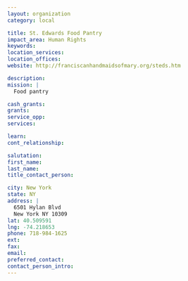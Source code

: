 ```yaml
---
layout: organization
category: local

title: St. Edwards Food Pantry
impact_area: Human Rights
keywords: 
location_services: 
location_offices: 
website: http://franciscanhandmaidsofmary.org/steds.htm

description: 
mission: |
  Food pantry

cash_grants: 
grants: 
service_opp: 
services: 

learn: 
cont_relationship: 

salutation: 
first_name: 
last_name: 
title_contact_person: 

city: New York
state: NY
address: |
  6501 Hylan Blvd  
  New York NY 10309
lat: 40.509591
lng: -74.218653
phone: 718-984-1625
ext: 
fax: 
email: 
preferred_contact: 
contact_person_intro: 
---
```

